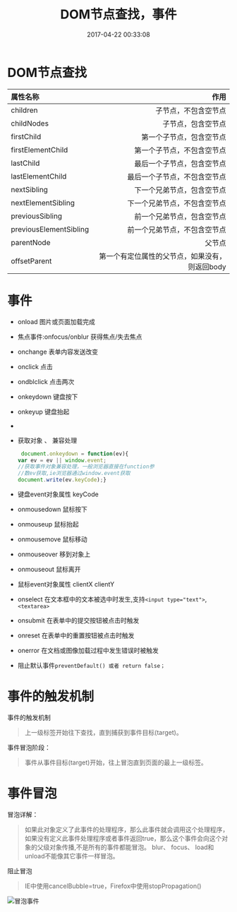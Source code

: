 ﻿---
title: DOM节点查找，事件
date: 2017-04-22 00:33:08
tags: 
    - JavaScript
    - 前端基础
    - 动态网页编程
categories: 
    - 学习
    - 动态网页编程
---

# DOM节点查找

| 属性名称|     作用 |
| :-------- | --------:|
| children   |   子节点，不包含空节点| 
| childNodes    |   子节点，包含空节点| 
| firstChild|   第一个子节点，包含空节点| 
| firstElementChild|   第一个子节点，不包含空节点| 
| lastChild|   最后一个子节点，包含空节点| 
| lastElementChild|   最后一个子节点，不包含空节点| 
| nextSibling|   下一个兄弟节点，包含空节点| 
| nextElementSibling   |   下一个兄弟节点，不包含空节点| 
| previousSibling|   前一个兄弟节点，包含空节点| 
| previousElementSibling|   前一个兄弟节点，不包含空节点| 
| parentNode    |   父节点| 
| offsetParent|   第一个有定位属性的父节点，如果没有，则返回body|



# 事件
* onload 图片或页面加载完成
* 焦点事件:onfocus/onblur 获得焦点/失去焦点
* onchange 表单内容发送改变
* onclick 点击
* ondblclick 点击两次 
* onkeydown 键盘按下
* onkeyup 键盘抬起
* 
*  获取对象 、 兼容处理
	
	```javascript
	 document.onkeydown = function(ev){
	var ev = ev || window.event;
	//获取事件对象兼容处理，一般浏览器直接在function参
	//数ev获取,ie浏览器通过window.event获取
	document.write(ev.keyCode);}
	```
*  键盘event对象属性 keyCode
*  onmousedown 鼠标按下
*  onmouseup 鼠标抬起
*  onmousemove 鼠标移动
*  onmouseover 移到对象上
*  onmouseout 鼠标离开
* 鼠标event对象属性 clientX clientY
* onselect 在文本框中的文本被选中时发生,支持`<input type="text">`, `<textarea>`
* onsubmit 在表单中的提交按钮被点击时触发
*  onreset 在表单中的重置按钮被点击时触发
*   onerror 在文档或图像加载过程中发生错误时被触发
*   阻止默认事件`preventDefault() 或者 return false；`


# 事件的触发机制
事件的触发机制
> 上一级标签开始往下查找，直到捕获到事件目标(target)。

事件冒泡阶段：
> 事件从事件目标(target)开始，往上冒泡直到页面的最上一级标签。

# 事件冒泡

冒泡详解：
>如果此对象定义了此事件的处理程序，那么此事件就会调用这个处理程序，如果没有定义此事件处理程序或者事件返回true，那么这个事件会向这个对象的父级对象传播,不是所有的事件都能冒泡。 blur、 focus、 load和unload不能像其它事件一样冒泡。

阻止冒泡 
> IE中使用cancelBubble=true，Firefox中使用stopPropagation()

  ![冒泡事件](/images/20131028160201571.jpg)
